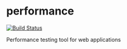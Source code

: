 performance
===========
[![Build Status](https://travis-ci.org/dmytrobondarchuk/performance.svg?branch=master)](https://travis-ci.org/dmytrobondarchuk/performance)

Performance testing tool for web applications
